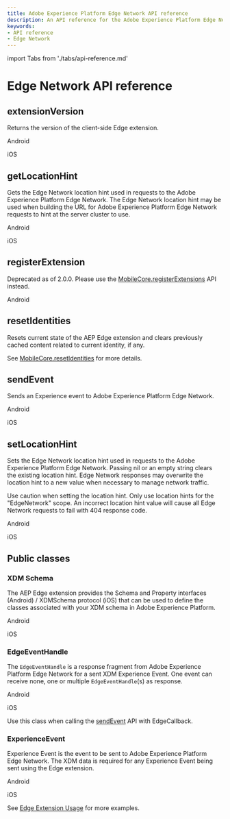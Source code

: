 ```yaml
---
title: Adobe Experience Platform Edge Network API reference
description: An API reference for the Adobe Experience Platform Edge Network mobile extension.
keywords:
- API reference
- Edge Network
---
```


import Tabs from './tabs/api-reference.md'

# Edge Network API reference

## extensionVersion

Returns the version of the client-side Edge extension.

<TabsBlock orientation="horizontal" slots="heading, content" repeat="2"/>

Android

<Tabs query="platform=android&api=extension-version"/>

iOS

<Tabs query="platform=ios&api=extension-version"/>

## getLocationHint

Gets the Edge Network location hint used in requests to the Adobe Experience Platform Edge Network. The Edge Network location hint may be used when building the URL for Adobe Experience Platform Edge Network requests to hint at the server cluster to use.

<TabsBlock orientation="horizontal" slots="heading, content" repeat="2"/>

Android

<Tabs query="platform=android&api=get-location-hint"/>

iOS

<Tabs query="platform=ios&api=get-location-hint"/>

## registerExtension

<InlineAlert variant="warning" slots="text"/>

Deprecated as of 2.0.0. Please use the [MobileCore.registerExtensions](../../base-extensions/mobile-core/api-reference.md#registerextensions) API instead.

<TabsBlock orientation="horizontal" slots="heading, content" repeat="1"/>

Android

<Tabs query="platform=android&api=register-extension"/>

## resetIdentities

Resets current state of the AEP Edge extension and clears previously cached content related to current identity, if any.

See [MobileCore.resetIdentities](../../base-extensions/mobile-core/api-reference.md#resetidentities) for more details.

## sendEvent

Sends an Experience event to Adobe Experience Platform Edge Network.

<TabsBlock orientation="horizontal" slots="heading, content" repeat="2"/>

Android

<Tabs query="platform=android&api=send-event"/>

iOS

<Tabs query="platform=ios&api=send-event"/>

## setLocationHint

Sets the Edge Network location hint used in requests to the Adobe Experience Platform Edge Network. Passing nil or an empty string clears the existing location hint. Edge Network responses may overwrite the location hint to a new value when necessary to manage network traffic.

<InlineAlert variant="warning" slots="text"/>

Use caution when setting the location hint. Only use location hints for the "EdgeNetwork" scope. An incorrect location hint value will cause all Edge Network requests to fail with 404 response code.

<TabsBlock orientation="horizontal" slots="heading, content" repeat="2"/>

Android

<Tabs query="platform=android&api=set-location-hint"/>

iOS

<Tabs query="platform=ios&api=set-location-hint"/>

## Public classes

### XDM Schema

The AEP Edge extension provides the Schema and Property interfaces (Android) / XDMSchema protocol (iOS) that can be used to define the classes associated with your XDM schema in Adobe Experience Platform.

<TabsBlock orientation="horizontal" slots="heading, content" repeat="2"/>

Android

<Tabs query="platform=android&api=xdm-schema"/>

iOS

<Tabs query="platform=ios&api=xdm-schema"/>

### EdgeEventHandle

The `EdgeEventHandle` is a response fragment from Adobe Experience Platform Edge Network for a sent XDM Experience Event.
One event can receive none, one or multiple `EdgeEventHandle`(s) as response.

<TabsBlock orientation="horizontal" slots="heading, content" repeat="2"/>

Android

<Tabs query="platform=android&api=edge-event-handle"/>

iOS

<Tabs query="platform=ios&api=edge-event-handle"/>

Use this class when calling the [sendEvent](#sendevent) API with EdgeCallback.

### ExperienceEvent

Experience Event is the event to be sent to Adobe Experience Platform Edge Network.
The XDM data is required for any Experience Event being sent using the Edge extension.

<TabsBlock orientation="horizontal" slots="heading, content" repeat="2"/>

Android

<Tabs query="platform=android&api=experience-event"/>

iOS

<Tabs query="platform=ios&api=experience-event"/>

See [Edge Extension Usage](https://github.com/adobe/aepsdk-edge-ios/blob/main/Documentation/extension-usage.md) for more examples.

